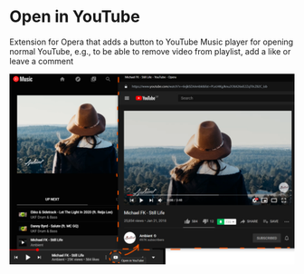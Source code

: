 # Open in YouTube
Extension for Opera that adds a button to YouTube Music player for opening normal YouTube, e.g., to be able to remove video from playlist, add a like or leave a comment

![Screenshot](./img/screen.png "Screenshot")
